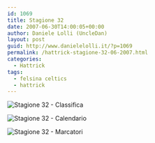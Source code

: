 ```yaml
---
id: 1069
title: Stagione 32
date: 2007-06-30T14:00:05+00:00
author: Daniele Lolli (UncleDan)
layout: post
guid: http://www.danielelolli.it/?p=1069
permalink: /hattrick-stagione-32-06-2007.html
categories:
  - Hattrick
tags:
  - felsina celtics
  - hattrick
---
```

![Stagione 32 - Classifica](http://www.danielelolli.it/wp-content/uploads/2007/10/32-1-classifica.png)

![Stagione 32 - Calendario](http://www.danielelolli.it/wp-content/uploads/2007/10/32-2-calendario.png)

![Stagione 32 - Marcatori](http://www.danielelolli.it/wp-content/uploads/2007/10/32-3-marcatori.png)